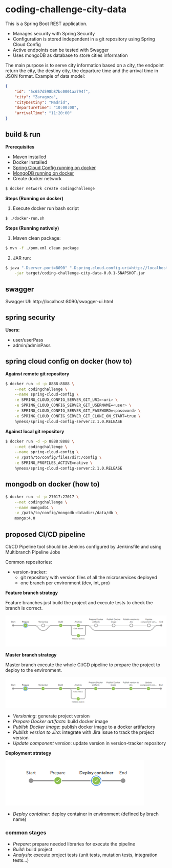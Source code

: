 # coding-challenge-city-data

This is a Spring Boot REST application.
- Manages security with Spring Security
- Configuration is stored independent in a git repository using Spring Cloud Config
- Active endpoints can be tested with Swagger
- Uses mongoDB as database to store cities information

The main purpose is to serve city information based on a city, the endpoint return the city, the destiny city, the departure time and the arrival time in JSON format.
Example of data model:
```json
{
    "id": "5c657d598b87bc0001aa794f",
    "city": "Zaragoza",
    "cityDestiny": "Madrid",
    "departureTime": "10:00:00",
    "arrivalTime": "11:20:00"
}
```

## build & run

**Prerequisites**
- Maven installed
- Docker installed
- [Spring Cloud Config running on docker](#spring-cloud-config-on-docker-how-to)
- [MongoDB running on docker](#mongodb-on-docker-how-to)
- Create docker network
```bash
$ docker network create codingchallenge
```

**Steps (Running on docker)**
1. Execute docker run bash script
```bash
$ ./docker-run.sh
```

**Steps (Running natively)**
1. Maven clean package:
```bash
$ mvn -f ./pom.xml clean package
```
2. JAR run:
```bash
$ java "-Dserver.port=8090" "-Dspring.cloud.config.uri=http://localhost:8888" "-Djava.security.egd=file:/dev/./urandom" \
    -jar target/coding-challenge-city-data-0.0.1-SNAPSHOT.jar
```

## swagger

Swagger UI: http://localhost:8090/swagger-ui.html

## spring security

**Users:**

- user/userPass
- admin/adminPass

## spring cloud config on docker (how to)

**Against remote git repository**
```bash
$ docker run -d -p 8888:8888 \
    --net codingchallenge \
    --name spring-cloud-config \
    -e SPRING_CLOUD_CONFIG_SERVER_GIT_URI=<uri> \
    -e SPRING_CLOUD_CONFIG_SERVER_GIT_USERNAME=<user> \
    -e SPRING_CLOUD_CONFIG_SERVER_GIT_PASSWORD=<password> \
    -e SPRING_CLOUD_CONFIG_SERVER_GIT_CLONE_ON_START=true \
    hyness/spring-cloud-config-server:2.1.0.RELEASE
```
**Against local git repository**
```bash
$ docker run -d -p 8888:8888 \
    --net codingchallenge \
    --name spring-cloud-config \
    -v /path/to/config/files/dir:/config \
    -e SPRING_PROFILES_ACTIVE=native \
    hyness/spring-cloud-config-server:2.1.0.RELEASE
```

## mongodb on docker (how to)

```bash
$ docker run -d -p 27017:27017 \
    --net codingchallenge \
    --name mongodb1 \
    -v /path/to/config/mongodb-datadir:/data/db \
    mongo:4.0
```

## proposed CI/CD pipeline

CI/CD Pipeline tool should be Jenkins configured by Jenkinsfile and using Multibranch Pipeline Jobs

Common repositories:
- version-tracker:
  - git repository with version files of all the microservices deployed
  - one branch per environment (dev, int, pro)

**Feature branch strategy**

Feature branches just build the project and execute tests to check the branch is correct.

![Feature branch strategy](doc/pipeline_feature_branch.png)

**Master branch strategy**

Master branch execute the whole CI/CD pipeline to prepare the project to deploy to the environment.

![Feature branch strategy](doc/pipeline_master_branch.png)

- _Versioning_: generate project version
- _Prepare Docker artifacts_: build docker image 
- _Publish Docker image_: publish docker image to a docker artifactory
- _Publish version to Jira_: integrate with Jira issue to track the project version
- _Update component version_: update version in version-tracker repository

**Deployment strategy**

![Feature branch strategy](doc/pipeline_deploy_environment.png)

- _Deploy container_: deploy container in environment (defined by brach name)

### common stages

- _Prepare_: prepare needed libraries for execute the pipeline
- _Build_: build project
- _Analysis_: execute project tests (unit tests, mutation tests, integration tests...)
